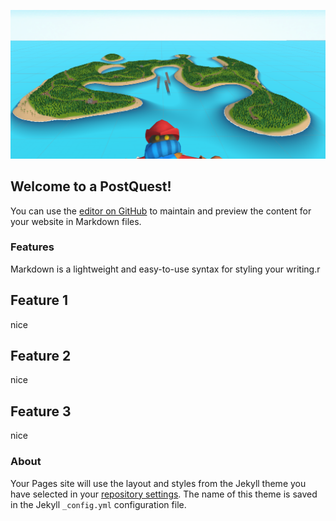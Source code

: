 ![Image of Overworld](island.png)
## Welcome to a PostQuest!

You can use the [editor on GitHub](https://github.com/maxlov/PostQuest/edit/gh-pages/index.md) to maintain and preview the content for your website in Markdown files.

### Features

Markdown is a lightweight and easy-to-use syntax for styling your writing.r

## Feature 1
nice
## Feature 2
nice
## Feature 3
nice


### About

Your Pages site will use the layout and styles from the Jekyll theme you have selected in your [repository settings](https://github.com/maxlov/PostQuest/settings/pages). The name of this theme is saved in the Jekyll `_config.yml` configuration file.

